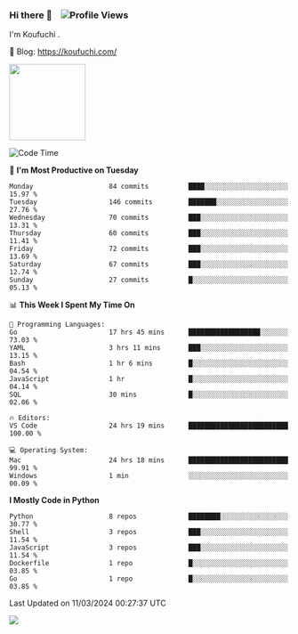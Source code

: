 ### Hi there 👋 &nbsp;&nbsp; ![Profile Views](https://komarev.com/ghpvc/?username=Koufuchi&base=200)

I'm Koufuchi . 

📔 Blog: <https://koufuchi.com/>

<img align="" height="137px" src="https://github-readme-stats-seven-nu-30.vercel.app/api?username=Koufuchi&hide=issues,contribs&show_icons=true&line_height=21&theme=radical&locale=en" />
<!-- <img align="" height="137px" src="https://github-readme-stats-seven-nu-30.vercel.app/api/top-langs/?username=Koufuchi&layout=compact&hide=blade,html,css,pug,scss&theme=radical&locale=en" /> -->

<!--START_SECTION:waka-->
![Code Time](http://img.shields.io/badge/Code%20Time-449%20hrs%2010%20mins-blue)

📅 **I'm Most Productive on Tuesday** 

```text
Monday                   84 commits          ████░░░░░░░░░░░░░░░░░░░░░   15.97 % 
Tuesday                  146 commits         ███████░░░░░░░░░░░░░░░░░░   27.76 % 
Wednesday                70 commits          ███░░░░░░░░░░░░░░░░░░░░░░   13.31 % 
Thursday                 60 commits          ███░░░░░░░░░░░░░░░░░░░░░░   11.41 % 
Friday                   72 commits          ███░░░░░░░░░░░░░░░░░░░░░░   13.69 % 
Saturday                 67 commits          ███░░░░░░░░░░░░░░░░░░░░░░   12.74 % 
Sunday                   27 commits          █░░░░░░░░░░░░░░░░░░░░░░░░   05.13 % 
```


📊 **This Week I Spent My Time On** 

```text
💬 Programming Languages: 
Go                       17 hrs 45 mins      ██████████████████░░░░░░░   73.03 % 
YAML                     3 hrs 11 mins       ███░░░░░░░░░░░░░░░░░░░░░░   13.15 % 
Bash                     1 hr 6 mins         █░░░░░░░░░░░░░░░░░░░░░░░░   04.54 % 
JavaScript               1 hr                █░░░░░░░░░░░░░░░░░░░░░░░░   04.14 % 
SQL                      30 mins             █░░░░░░░░░░░░░░░░░░░░░░░░   02.06 % 

🔥 Editors: 
VS Code                  24 hrs 19 mins      █████████████████████████   100.00 % 

💻 Operating System: 
Mac                      24 hrs 18 mins      █████████████████████████   99.91 % 
Windows                  1 min               ░░░░░░░░░░░░░░░░░░░░░░░░░   00.09 % 
```

**I Mostly Code in Python** 

```text
Python                   8 repos             ████████░░░░░░░░░░░░░░░░░   30.77 % 
Shell                    3 repos             ███░░░░░░░░░░░░░░░░░░░░░░   11.54 % 
JavaScript               3 repos             ███░░░░░░░░░░░░░░░░░░░░░░   11.54 % 
Dockerfile               1 repo              █░░░░░░░░░░░░░░░░░░░░░░░░   03.85 % 
Go                       1 repo              █░░░░░░░░░░░░░░░░░░░░░░░░   03.85 % 
```




 Last Updated on 11/03/2024 00:27:37 UTC
<!--END_SECTION:waka-->

![](https://hit.yhype.me/github/profile?user_id=46078832)
